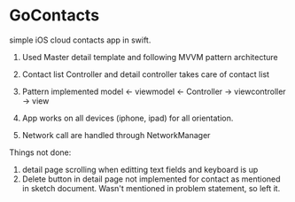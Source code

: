 # GoContacts
simple iOS cloud contacts app in swift.

1. Used Master detail template and following MVVM pattern architecture
2. Contact list Controller and detail controller takes care of contact list
3. Pattern implemented
  model <- viewmodel  <- Controller -> viewcontroller -> view

4. App works on all devices (iphone, ipad) for all orientation.
5. Network call are handled through NetworkManager

Things not done:
1. detail page scrolling when editting text fields and keyboard is up
2. Delete button in detail page not implemented for contact as mentioned in sketch document. Wasn't mentioned in problem statement, so left it.
